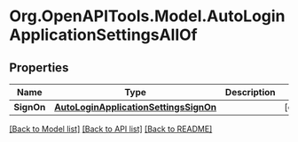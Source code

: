 # Org.OpenAPITools.Model.AutoLoginApplicationSettingsAllOf

## Properties

Name | Type | Description | Notes
------------ | ------------- | ------------- | -------------
**SignOn** | [**AutoLoginApplicationSettingsSignOn**](AutoLoginApplicationSettingsSignOn.md) |  | [optional] 

[[Back to Model list]](../README.md#documentation-for-models) [[Back to API list]](../README.md#documentation-for-api-endpoints) [[Back to README]](../README.md)

